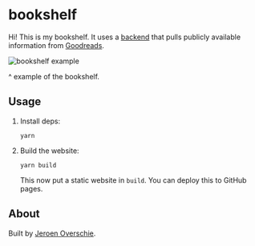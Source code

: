 # bookshelf
Hi! This is my bookshelf. It uses a [backend](https://github.com/dunnkers/goodreads-api) that pulls publicly available information from [Goodreads](https://goodreads.com/).

![bookshelf example](https://user-images.githubusercontent.com/744430/80863557-93ff3c80-8c7d-11ea-9453-0c832e96842d.png)

^ example of the bookshelf.

## Usage

1. Install deps:

    ```
    yarn
    ```

2. Build the website:

    ```
    yarn build
    ```

    This now put a static website in `build`. You can deploy this to GitHub pages.

## About
Built by [Jeroen Overschie](https://jeroenoverschie.nl/).